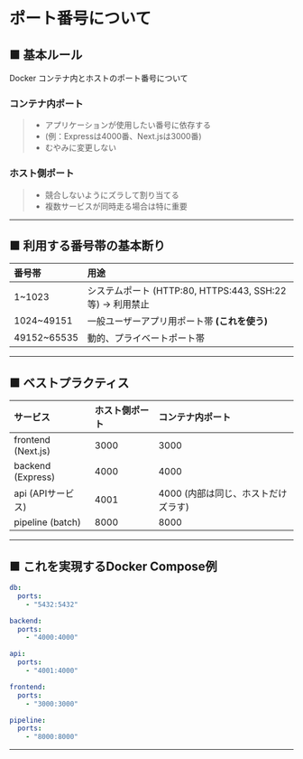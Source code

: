 # ポート番号について

## ■ 基本ルール

Docker コンテナ内とホストのポート番号について

### コンテナ内ポート
>  - アプリケーションが使用したい番号に依存する
>  - (例：Expressは4000番、Next.jsは3000番)
>  - むやみに変更しない

### ホスト側ポート
>  - 競合しないようにズラして割り当てる
>  - 複数サービスが同時走る場合は特に重要


---

## ■ 利用する番号帯の基本断り

| 番号帯 | 用途 |
|:---|:---|
| 1~1023 | システムポート (HTTP:80, HTTPS:443, SSH:22等) -> 利用禁止 |
| 1024~49151 | 一般ユーザーアプリ用ポート帯 **(これを使う)** |
| 49152~65535 | 動的、プライベートポート帯 |


---

## ■ ベストプラクティス

| サービス | ホスト側ポート | コンテナ内ポート |
|:---|:---|:---|
| frontend (Next.js) | 3000 | 3000 |
| backend (Express)  | 4000 | 4000 |
| api (APIサービス) | 4001 | 4000 (内部は同じ、ホストだけズラす) |
| pipeline (batch)   | 8000 | 8000 |


---

## ■ これを実現するDocker Compose例

```yaml
db:
  ports:
    - "5432:5432"

backend:
  ports:
    - "4000:4000"

api:
  ports:
    - "4001:4000"

frontend:
  ports:
    - "3000:3000"

pipeline:
  ports:
    - "8000:8000"
```


---

